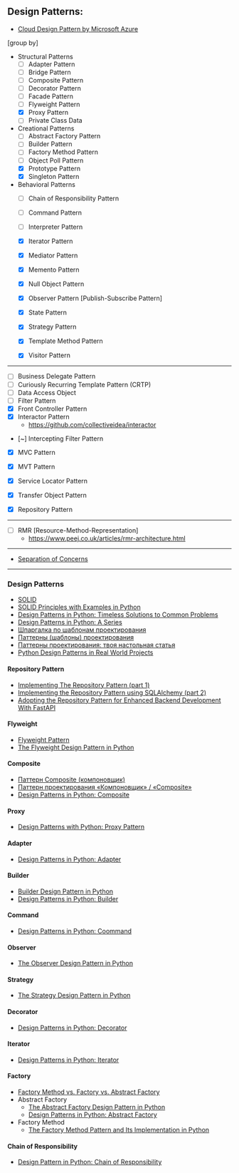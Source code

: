 ## Design Patterns:

- [Cloud Design Pattern by Microsoft Azure](https://learn.microsoft.com/en-us/azure/architecture/patterns/)


[group by]
- Structural Patterns
    - [ ] Adapter Pattern
    - [ ] Bridge Pattern
    - [ ] Composite Pattern
    - [ ] Decorator Pattern
    - [ ] Facade Pattern
    - [ ] Flyweight Pattern
    - [x] Proxy Pattern
    - [ ] Private Class Data
- Creational Patterns
    - [ ] Abstract Factory Pattern
    - [ ] Builder Pattern
    - [ ] Factory Method Pattern
    - [ ] Object Poll Pattern
    - [x] Prototype Pattern
    - [x] Singleton Pattern
- Behavioral Patterns
    - [ ] Chain of Responsibility Pattern
    - [ ] Command Pattern
    - [ ] Interpreter Pattern
    - [x] Iterator Pattern
    - [x] Mediator Pattern
    - [x] Memento Pattern
    - [x] Null Object Pattern
    - [x] Observer Pattern [Publish-Subscribe Pattern]
    - [x] State Pattern
    - [x] Strategy Pattern
    - [x] Template Method Pattern
    - [x] Visitor Pattern


-------------------------------------------------------------------------------
- [ ] Business Delegate Pattern
- [ ] Curiously Recurring Template Pattern (CRTP)
- [ ] Data Access Object
- [ ] Filter Pattern
- [x] Front Controller Pattern
- [x] Interactor Pattern
    - https://github.com/collectiveidea/interactor
- [~] Intercepting Filter Pattern
- [x] MVC Pattern
- [x] MVT Pattern
- [x] Service Locator Pattern
- [x] Transfer Object Pattern
- [x] Repository Pattern


-------------------------------------------------------------------------------

- [ ] RMR [Resource-Method-Representation]
    - https://www.peej.co.uk/articles/rmr-architecture.html

-------------------------------------------------------------------------------

- [Separation of Concerns](https://en.wikipedia.org/wiki/Separation_of_concerns)


-------------------------------------------------------------------------------




### Design Patterns

- [SOLID](https://en.wikipedia.org/wiki/SOLID)
- [SOLID Principles with Examples in Python](https://medium.com/@pavel.loginov.dev/solid-principles-with-examples-in-python-e907c2291d8)
- [Design Patterns in Python: Timeless Solutions to Common Problems](https://scriptserpent.carlosrojas.dev/design-patterns-in-python-timeless-solutions-to-common-problems-a22605c65bf8)
- [Design Patterns in Python: A Series](https://medium.com/@amirm.lavasani/design-patterns-in-python-a-series-f502b7804ae5)
- [Шпаргалка по шаблонам проектирования](https://habr.com/ru/articles/210288/)
- [Паттерны (шаблоны) проектирования](https://makedev.org/patterns/index.html)
- [Паттерны проектирования: твоя настольная статья](https://proglib.io/p/patterny-proektirovaniya-tvoya-nastolnaya-statya-2019-10-27)
- [Python Design Patterns in Real World Projects](https://python.plainenglish.io/python-design-patterns-in-real-world-projects-%EF%B8%8F-ffedfe30330b)


#### Repository Pattern
- [Implementing The Repository Pattern (part 1)](https://dddinpython.com/index.php/2022/09/23/implementing-the-repository-pattern/)
- [Implementing the Repository Pattern using SQLAlchemy (part 2)](https://dddinpython.com/index.php/2022/11/09/implementing-the-repository-pattern-using-sqlalchemy/)
- [Adopting the Repository Pattern for Enhanced Backend Development With FastAPI](https://hackernoon.com/adopting-the-repository-pattern-for-enhanced-backend-development-with-fastapi)


#### Flyweight
- [Flyweight Pattern](https://en.wikipedia.org/wiki/Flyweight_pattern)
- [The Flyweight Design Pattern in Python](https://medium.com/@fhuseynov803/the-flyweight-design-pattern-in-python-4c2b0c7fe298)


#### Composite
- [Паттерн Composite (компоновщик)](http://cpp-reference.ru/patterns/structural-patterns/composite/)
- [Паттерн проектирования «Компоновщик» / «Composite»](https://habr.com/ru/articles/85166/)
- [Design Patterns in Python: Composite](https://medium.com/@amirm.lavasani/design-patterns-in-python-composite-09eba144f65e)


#### Proxy
- [Design Patterns with Python: Proxy Pattern](https://levelup.gitconnected.com/design-patterns-with-python-proxy-pattern-870e5f090d1a)


#### Adapter
- [Design Patterns in Python: Adapter](https://medium.com/@amirm.lavasani/design-patterns-in-python-adapter-58eb7cc11474)


#### Builder
- [Builder Design Pattern in Python](https://medium.com/@dilip.voleti/builder-design-pattern-62b4e0729408)
- [Design Patterns in Python: Builder](https://medium.com/@amirm.lavasani/design-patterns-in-python-builder-0732552324b1)


#### Command
- [Design Patterns in Python: Coommand](https://medium.com/@amirm.lavasani/design-patterns-in-python-command-cc47fec57d54)


#### Observer
- [The Observer Design Pattern in Python](https://medium.com/@fhuseynov803/the-observer-design-pattern-in-python-ade5eddde787)


#### Strategy
- [The Strategy Design Pattern in Python](https://medium.com/@fhuseynov803/the-strategy-design-pattern-in-python-dc4dddc03026)


#### Decorator
- [Design Patterns in Python: Decorator](https://medium.com/@amirm.lavasani/design-patterns-in-python-decorator-c882c0db6501)


#### Iterator
- [Design Patterns in Python: Iterator](https://medium.com/@amirm.lavasani/design-patterns-in-python-iterator-2d3e9917f930)


#### Factory
- [Factory Method vs. Factory vs. Abstract Factory](https://www.baeldung.com/cs/factory-method-vs-factory-vs-abstract-factory)
- Abstract Factory
    - [The Abstract Factory Design Pattern in Python](https://medium.com/@fhuseynov803/the-abstract-factory-design-pattern-in-python-b32acdb70857)
    - [Design Patterns in Python: Abstract Factory](https://medium.com/@amirm.lavasani/design-patterns-in-python-abstract-factory-2dcae06e5d29)
- Factory Method
    - [The Factory Method Pattern and Its Implementation in Python](https://realpython.com/factory-method-python/)


#### Chain of Responsibility
- [Design Pattern in Python: Chain of Responsibility](https://medium.com/@amirm.lavasani/design-patterns-in-python-chain-of-responsibility-cc22bb241b41)




